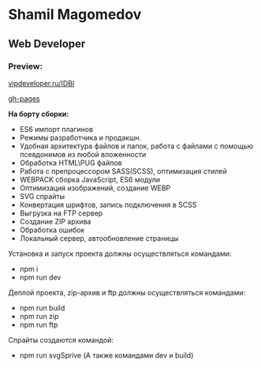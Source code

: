 # Shamil Magomedov
## Web Developer
### Preview:
[vipdeveloper.ru/IDBI](https://vipdeveloper.ru/IDBI)

[gh-pages](https://womajies.github.io/IDBI)

**На борту сборки:**
* ES6 импорт плагинов
* Режимы разработчика и продакшн.
* Удобная архитектура файлов и папок, работа с файлами с помощью псевдонимов из любой вложенности
* Обработка HTML\PUG файлов
* Работа с препроцессором SASS(SCSS), оптимизация стилей
* WEBPACK сборка JavaScript, ES6 модули
* Оптимизация изображений, создание WEBP
* SVG спрайты
* Конвертация шрифтов, запись подключения в SCSS
* Выгрузка на FTP сервер
* Создание ZIP архива
* Обработка ошибок
* Локальный сервер, автообновление страницы

Установка и запуск проекта должны осуществляться командами:
- npm i
- npm run dev

Деплой проекта, zip-архив и ftp должны осуществляться командами:
- npm run build
- npm run zip
- npm run ftp

Спрайты создаются командой:
- npm run svgSprive (А также командами dev и build)
